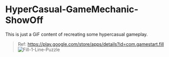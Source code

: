 # HyperCasual-GameMechanic-ShowOff
This is just a GiF content of recreating some hypercasual gameplay.

> Ref: https://play.google.com/store/apps/details?id=com.gamestart.fill
![Fill-1-Line-Puzzle](https://user-images.githubusercontent.com/113447169/191811124-fba074e0-03cc-40aa-9ca7-1d8e3991d331.gif)

